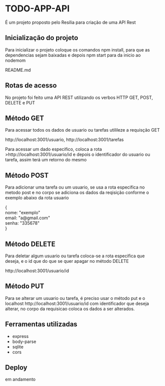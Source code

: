 <h1>TODO-APP-API</h1>
<p>É um projeto proposto pelo Resília para criação de uma API Rest</p>

<h2> Inicialização do projeto</h2>
<p>Para inicializar o projeto coloque os comandos npm install, para que as dependencias sejam baixadas e depois npm start para da inicio ao nodemom</p>README.md

<h2>Rotas de acesso</h2>
<p>No projeto foi feito uma API REST utilizando os verbos HTTP GET, POST, DELETE e PUT</p>

<h2>Método GET</h2>
<p>Para acessar todos os dados de usuario ou tarefas utilileze a requisção GET</p>
<p>http://localhost:3001/usuario, http://localhost:3001/tarefas</p>
<p>Para acessar um dado especifico, coloca a rota >http://localhost:3001/usuario/id e depois o identificador do usuario ou tarefa, assim terá um retorno do mesmo</p>

<h2>Método POST</h2>
<p>Para adicionar uma tarefa ou um usuario, se usa a rota especifica no metodo post e no corpo se adiciona os dados da reqisição conforme o exemplo abaixo da rota usuario</p>

<p>{ 
    <br>
    nome: "exemplo"
    <br>
    email: "a@gmail.com"
    <br>
    senha: "335678"
    <br>
}</p>

<h2>Método DELETE</h2>
<p>Para deletar algum usuario ou tarefa coloca-se a rota especifica que deseja, e o id que do que se quer apagar no método DELETE</p>
<p>http://localhost:3001/usuario/id</p>

<h2>Método PUT</h2>
<p>Para se alterar um usuario ou tarefa, é preciso usar o método put e o localhost http://localhost:3001/usuario/id
 com identificador que deseja alterar, no corpo da requisicao coloca os dados a ser alterados. </p>

 <h2>Ferramentas utilizadas</h2>
 <ul>
 <li>express
 <li>body-parse
 <li>sqlite
 <li>cors
 </ul>

 <h2>Deploy</h2>
 <p>em andamento</p>
